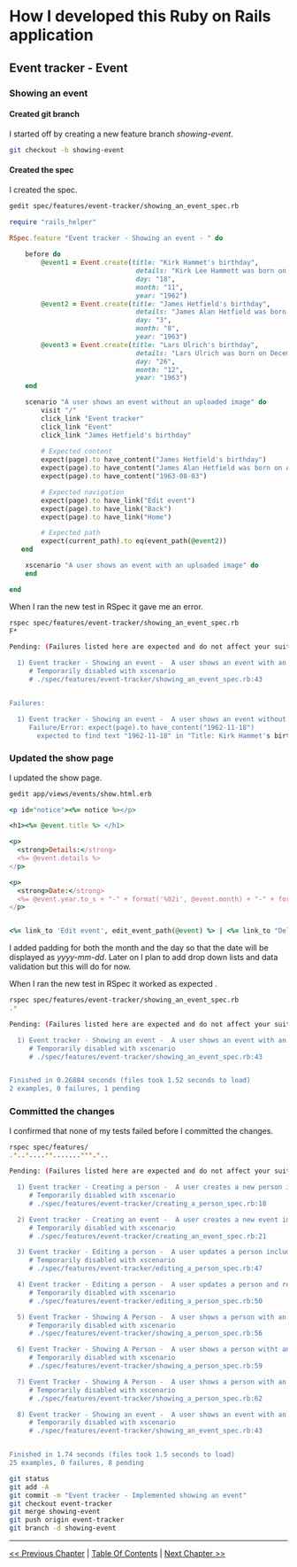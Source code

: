 # How I developed this Ruby on Rails application #


## Event tracker - Event ##


### Showing an event ###


#### Created git branch ####
I started off by creating a new feature branch *showing-event*. 
```bash
git checkout -b showing-event
```

#### Created the spec ####
I created the spec.
```bash
gedit spec/features/event-tracker/showing_an_event_spec.rb
```

```ruby
require "rails_helper"

RSpec.feature "Event tracker - Showing an event - " do
    
    before do
        @event1 = Event.create(title: "Kirk Hammet's birthday",
                                details: "Kirk Lee Hammett was born on November 18, 1962",
                                day: "18",
                                month: "11",
                                year: "1962")
        @event2 = Event.create(title: "James Hetfield's birthday",
                                details: "James Alan Hetfield was born on August 3, 1963)",
                                day: "3",
                                month: "8",
                                year: "1963")
        @event3 = Event.create(title: "Lars Ulrich's birthday",
                                details: "Lars Ulrich was born on December 26, 1963)",
                                day: "26",
                                month: "12",
                                year: "1963")
    end

    scenario "A user shows an event without an uploaded image" do
        visit "/"
        click_link "Event tracker"
        click_link "Event"
        click_link "James Hetfield's birthday"
        
        # Expected content
        expect(page).to have_content("James Hetfield's birthday")
        expect(page).to have_content("James Alan Hetfield was born on August 3, 1963")
        expect(page).to have_content("1963-08-03")

        # Expected navigation
        expect(page).to have_link("Edit event")
        expect(page).to have_link("Back")
        expect(page).to have_link("Home")

        # Expected path
        expect(current_path).to eq(event_path(@event2))
   end

    xscenario "A user shows an event with an uploaded image" do
    end

end
```

When I ran the new test in RSpec it gave me an error.
```bash
rspec spec/features/event-tracker/showing_an_event_spec.rb 
F*

Pending: (Failures listed here are expected and do not affect your suite's status)

  1) Event tracker - Showing an event -  A user shows an event with an uploaded image
     # Temporarily disabled with xscenario
     # ./spec/features/event-tracker/showing_an_event_spec.rb:43


Failures:

  1) Event tracker - Showing an event -  A user shows an event without an uploaded image
     Failure/Error: expect(page).to have_content("1962-11-18")
       expected to find text "1962-11-18" in "Title: Kirk Hammet's birthday\nDetails: Kirk Lee Hammett was born on November 18, 1962\nDay: 18\nMonth: 11\nYear: 1962\nMain image:\nThumb image:\nEdit | Back"
```
       
  
### Updated the show page ###
I updated the show page.
```bash
gedit app/views/events/show.html.erb
```
     
```ruby
<p id="notice"><%= notice %></p>

<h1><%= @event.title %> </h1>

<p>
  <strong>Details:</strong>
  <%= @event.details %>
</p>

<p>
  <strong>Date:</strong>
  <%= @event.year.to_s + "-" + format('%02i', @event.month) + "-" + format('%02i', @event.day)%>
</p>


<%= link_to 'Edit event', edit_event_path(@event) %> | <%= link_to "Delete event", event_path(@event), method: :delete, data: { confirm: "Are you sure you want to delete the event?" } %> | <%= link_to 'Back', events_path %> | <%= link_to "Home", root_path %>
```

I added padding for both the month and the day so that the date will be displayed as *yyyy-mm-dd*. Later on I plan to add drop down lists and data validation but this will do for now.

When I ran the new test in RSpec it worked as expected .
```bash
rspec spec/features/event-tracker/showing_an_event_spec.rb 
.*

Pending: (Failures listed here are expected and do not affect your suite's status)

  1) Event tracker - Showing an event -  A user shows an event with an uploaded image
     # Temporarily disabled with xscenario
     # ./spec/features/event-tracker/showing_an_event_spec.rb:43


Finished in 0.26884 seconds (files took 1.52 seconds to load)
2 examples, 0 failures, 1 pending
```

### Committed the changes ###
I confirmed that none of my tests failed before I committed the changes.
```bash
rspec spec/features/
.*..*....**.......***.*..

Pending: (Failures listed here are expected and do not affect your suite's status)

  1) Event tracker - Creating a person -  A user creates a new person including uploading an image
     # Temporarily disabled with xscenario
     # ./spec/features/event-tracker/creating_a_person_spec.rb:18

  2) Event tracker - Creating an event -  A user creates a new event including uploading an image
     # Temporarily disabled with xscenario
     # ./spec/features/event-tracker/creating_an_event_spec.rb:21

  3) Event tracker - Editing a person -  A user updates a person including uploading a new image
     # Temporarily disabled with xscenario
     # ./spec/features/event-tracker/editing_a_person_spec.rb:47

  4) Event tracker - Editing a person -  A user updates a person and removes the uploaded image
     # Temporarily disabled with xscenario
     # ./spec/features/event-tracker/editing_a_person_spec.rb:50

  5) Event Tracker - Showing A Person -  A user shows a person with an uploaded image - Name entered in lowercase letters
     # Temporarily disabled with xscenario
     # ./spec/features/event-tracker/showing_a_person_spec.rb:56

  6) Event Tracker - Showing A Person -  A user shows a person witht an uploaded image - Name entered in uppercase letters
     # Temporarily disabled with xscenario
     # ./spec/features/event-tracker/showing_a_person_spec.rb:59

  7) Event Tracker - Showing A Person -  A user shows a person with an uploaded image - Name entered in capitalized letters
     # Temporarily disabled with xscenario
     # ./spec/features/event-tracker/showing_a_person_spec.rb:62

  8) Event tracker - Showing an event -  A user shows an event with an uploaded image
     # Temporarily disabled with xscenario
     # ./spec/features/event-tracker/showing_an_event_spec.rb:43


Finished in 1.74 seconds (files took 1.5 seconds to load)
25 examples, 0 failures, 8 pending
```

```bash
git status
git add -A
git commit -m "Event tracker - Implemented showing an event"
git checkout event-tracker
git merge showing-event
git push origin event-tracker
git branch -d showing-event
```



----------
[<< Previous Chapter](../section_4_event_tracker_person/4_2_listing_events) | [Table Of Contents](../how_i_developed_this_rails_application.md) | [Next Chapter >>](../section_4_event_tracker_event/4_4_editing_an_event.md)
